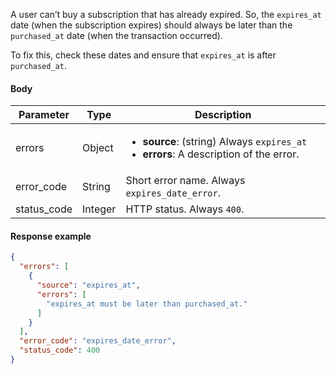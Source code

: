 <!--- ExpiresDate --->

A user can’t buy a subscription that has already expired. So, the `expires_at` date (when the subscription expires) should always be later than the `purchased_at` date (when the transaction occurred).

To fix this, check these dates and ensure that `expires_at` is after `purchased_at`.

#### Body

| Parameter   | Type    | Description                                                  |
| ----------- | ------- | ------------------------------------------------------------ |
| errors      | Object  | <ul><li> **source**: (string) Always `expires_at`</li><li> **errors**: A description of the error.</li></ul> |
| error_code  | String  | Short error name. Always `expires_date_error`.               |
| status_code | Integer | HTTP status. Always `400`.                                   |

#### Response example

```json
{
  "errors": [
    {
      "source": "expires_at",
      "errors": [
        "expires_at must be later than purchased_at."
      ]
    }
  ],
  "error_code": "expires_date_error",
  "status_code": 400
}
```

 